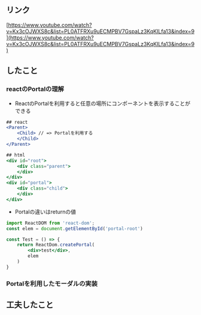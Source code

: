 ## リンク

[https://www.youtube.com/watch?v=Kx3cOJWXS8c&list=PL0ATFRXu9uECMPBV7GspaLz3KqKILfa13&index=9](https://www.youtube.com/watch?v=Kx3cOJWXS8c&list=PL0ATFRXu9uECMPBV7GspaLz3KqKILfa13&index=9)

## したこと

### reactのPortalの理解

- ReactのPortalを利用すると任意の場所にコンポーネントを表示することができる

```jsx
## react
<Parent>
	<Child> // => Portalを利用する
	</Child>
</Parent>

## html
<div id="root">
	<div class="parent">
	</div>
</div>
<div id="portal">
	<div class="child">
	</div>	
</div>
```

- Portalの違いはreturnの値

```jsx
import ReactDOM from 'react-dom';
const elem = document.getElementById('portal-root')

const Test = () => {
	return ReactDom.createPortal(
		<div>test</div>,
		elem
	)
}
```

### Portalを利用したモーダルの実装

## **工夫したこと**